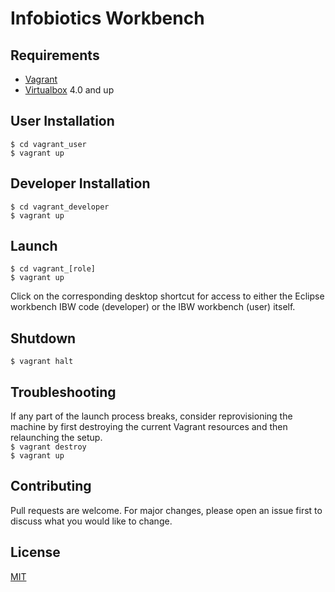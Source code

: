 # Infobiotics Workbench

## Requirements
* [Vagrant](https://www.vagrantup.com/downloads.html)
* [Virtualbox](https://www.virtualbox.org/wiki/Downloads) 4.0 and up

## User Installation
`$ cd vagrant_user`  
`$ vagrant up`

## Developer Installation
`$ cd vagrant_developer`  
`$ vagrant up`

## Launch
`$ cd vagrant_[role]`  
`$ vagrant up`  

Click on the corresponding desktop shortcut for access to either the Eclipse workbench IBW code (developer) or the IBW workbench (user) itself.  

## Shutdown
`$ vagrant halt`  

## Troubleshooting
If any part of the launch process breaks, consider reprovisioning the machine by first destroying the current Vagrant resources and then relaunching the setup.  
`$ vagrant destroy`  
`$ vagrant up`  

## Contributing
Pull requests are welcome. For major changes, please open an issue first to discuss what you would like to change.

## License
[MIT](https://choosealicense.com/licenses/mit/)
